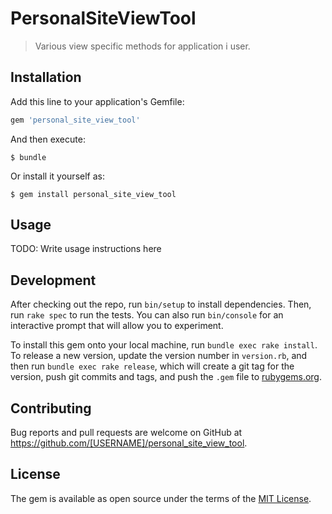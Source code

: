 # PersonalSiteViewTool

 > Various view specific methods for application i user.

## Installation

Add this line to your application's Gemfile:

```ruby
gem 'personal_site_view_tool'
```

And then execute:

    $ bundle

Or install it yourself as:

    $ gem install personal_site_view_tool

## Usage

TODO: Write usage instructions here

## Development

After checking out the repo, run `bin/setup` to install dependencies. Then, run `rake spec` to run the tests. You can also run `bin/console` for an interactive prompt that will allow you to experiment.

To install this gem onto your local machine, run `bundle exec rake install`. To release a new version, update the version number in `version.rb`, and then run `bundle exec rake release`, which will create a git tag for the version, push git commits and tags, and push the `.gem` file to [rubygems.org](https://rubygems.org).

## Contributing

Bug reports and pull requests are welcome on GitHub at https://github.com/[USERNAME]/personal_site_view_tool.


## License

The gem is available as open source under the terms of the [MIT License](http://opensource.org/licenses/MIT).

